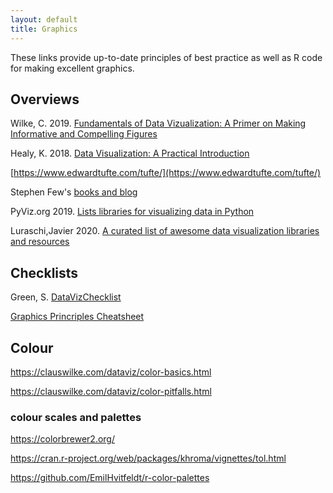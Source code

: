 ```yaml
---
layout: default
title: Graphics
---
```


These links provide up-to-date principles of best practice as well as R code for making excellent graphics.

## Overviews

Wilke, C. 2019. [Fundamentals of Data Vizualization: A Primer on Making Informative and Compelling Figures](https://clauswilke.com/dataviz/)

Healy, K. 2018. [Data Visualization: A Practical Introduction](http://socviz.co/)

[https://www.edwardtufte.com/tufte/](https://www.edwardtufte.com/tufte/)

Stephen Few's [books and blog](http://www.perceptualedge.com/)

PyViz.org 2019. [Lists libraries for visualizing data in Python](https://pyviz.org/tools)

Luraschi,Javier 2020. [A curated list of awesome data visualization libraries and resources](https://github.com/javierluraschi/awesome-dataviz/) 


## Checklists

Green, S. [DataVizChecklist](https://stephanieevergreen.com/data-visualization-checklist/)

[Graphics Princriples Cheatsheet](https://graphicsprinciples.github.io/)


## Colour

https://clauswilke.com/dataviz/color-basics.html

https://clauswilke.com/dataviz/color-pitfalls.html


### colour scales and palettes

https://colorbrewer2.org/

https://cran.r-project.org/web/packages/khroma/vignettes/tol.html

https://github.com/EmilHvitfeldt/r-color-palettes


